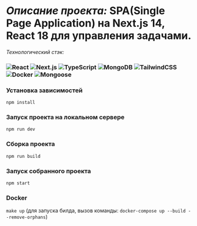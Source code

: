 #  _Описание проекта:_ SPA(Single Page Application) на Next.js 14, React 18 для управления задачами.

_Технологический стэк:_

### ![React](https://img.shields.io/badge/react-%2320232a.svg?style=for-the-badge&logo=react&logoColor=%2361DAFB)  ![Next.js](https://img.shields.io/badge/next.js-%23593d88.svg?style=for-the-badge&logo=next.js&logoColor=white&color=black)  ![TypeScript](https://img.shields.io/badge/typescript-black.svg?style=for-the-badge&logo=typescript&logoColor=blue)  ![MongoDB](https://img.shields.io/badge/mongodb-%23646CFF.svg?style=for-the-badge&logo=mongodb&logoColor=green)  ![TailwindCSS](https://img.shields.io/badge/tailwind-%23646CFF.svg?style=for-the-badge&logo=tailwindcss&logoColor=blue&color=black)  ![Docker](https://img.shields.io/badge/docker-%23593d88.svg?style=for-the-badge&logo=docker&logoColor=white&color=blue)  ![Mongoose](https://img.shields.io/badge/mongoose-%23646CFF.svg?style=for-the-badge&logo=mongodb&logoColor=green)

### Установка зависимостей

`npm install`

### Запуск проекта на локальном сервере

`npm run dev`

### Сборка проекта

`npm run build`

### Запуск собранного проекта

`npm start`

### Docker

`make up` (для запуска билда, вызов команды: `docker-compose up --build --remove-orphans`)

